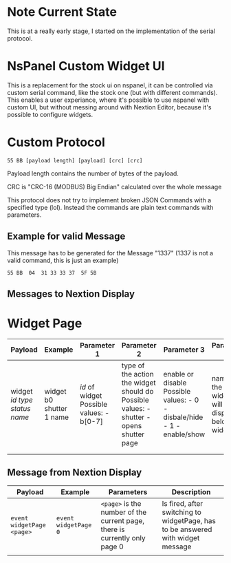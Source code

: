 # Note Current State
This is at a really early stage, I started on the implementation of the serial protocol.

# NsPanel Custom Widget UI

This is a replacement for the stock ui on nspanel, it can be controlled via custom serial command, like the stock one (but with different commands). This enables a user experiance, where it's possible to use nspanel with custom UI, but without messing around with Nextion Editor, because it's possible to configure widgets.

# Custom Protocol
```
55 BB [payload length] [payload] [crc] [crc]
```

Payload length contains the number of bytes of the payload.

CRC is "CRC-16 (MODBUS) Big Endian" calculated over the whole message

This protocol does not try to implement broken JSON Commands with a specified type (lol).
Instead the commands are plain text commands with parameters.

## Example for valid Message
This message has to be generated for the Message "1337" (1337 is not a valid command, this is just an example)
```
55 BB  04  31 33 33 37  5F 5B
```
## Messages to Nextion Display

# Widget Page

| Payload | Example | Parameter 1 | Parameter 2 | Parameter 3 | Parameter 4 | Description |
|---|---|---|---|---|---|---|
| widget *id* *type* *status* *name* | widget b0 shutter 1 name | *id* of widget Possible values: - b[0-7] | type of the action the widget should do Possible values: - shutter - opens shutter page  | enable or disable Possible values: - 0 - disbale/hide - 1 - enable/show | name of the widget, will be displayed below the widget | Modify Widgets on Page |
|  |  |  |  |  |  |  |
|  |  |  |  |  |  |  |

## Message from Nextion Display

| Payload | Example | Parameters | Description |
|---|---|---|---|
| `event widgetPage <page>` | `event widgetPage 0` | `<page>` is the number of the current page, there is currently only page 0 | Is fired, after switching to widgetPage, has to be answered with widget message |
|  |  |  |  |
